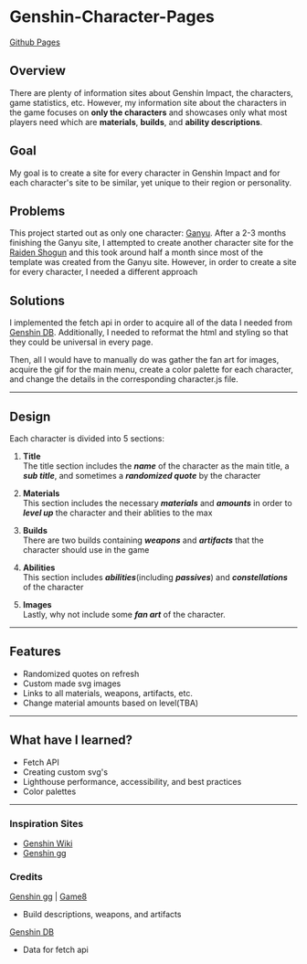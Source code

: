# Genshin-Character-Pages
 
[Github Pages](https://puzonevan.github.io/Genshin-Character-Pages/)

## Overview 
There are plenty of information sites about Genshin Impact, the characters, game statistics, etc. However, my information site about the characters in the game focuses on **only the characters** and showcases only what most players need which are **materials**, **builds**, and **ability descriptions**. 

## Goal 
My goal is to create a site for every character in Genshin Impact and for each character's site to be similar, yet unique to their region or personality.

## Problems
This project started out as only one character: [Ganyu](https://puzonevan.github.io/Ganyu/). After a 2-3 months finishing the Ganyu site, I attempted to create another character site for the [Raiden Shogun](https://puzonevan.github.io/RaidenShogun/) and this took around half a month since most of the template was created from the Ganyu site. However, in order to create a site for every character, I needed a different approach 

## Solutions
I implemented the fetch api in order to acquire all of the data I needed from [Genshin DB](https://github.com/theBowja/genshin-db). Additionally, I needed to reformat the html and styling so that they could be universal in every page. 

Then, all I would have to manually do was gather the fan art for images, acquire the gif for the main menu, create a color palette for each character, and change the details in the corresponding character.js file. 

---

## Design 
Each character is divided into 5 sections: 
1. **Title**    
    The title section includes the ***name*** of the character as the main title, a ***sub title***, and sometimes a ***randomized quote*** by the character

2. **Materials**   
    This section includes the necessary ***materials*** and ***amounts*** in order to ***level up*** the character and their ablities to the max 

3. **Builds**   
    There are two builds containing ***weapons*** and ***artifacts*** that the character should use in the game

4. **Abilities**    
    This section includes ***abilities***(including ***passives***) and ***constellations*** of the character

5. **Images**   
    Lastly, why not include some ***fan art*** of the character. 

---

## Features
- Randomized quotes on refresh 
- Custom made svg images
- Links to all materials, weapons, artifacts, etc.
- Change material amounts based on level(TBA)

--- 

## What have I learned? 
- Fetch API 
- Creating custom svg's 
- Lighthouse performance, accessibility, and best practices
- Color palettes 

--- 

### Inspiration Sites
- [Genshin Wiki](https://genshin-impact.fandom.com/wiki/Genshin_Impact_Wiki)
- [Genshin gg](https://genshin.gg/)

### Credits
[Genshin gg](https://genshin.gg/) | [Game8](https://game8.co/games/Genshin-Impact)
- Build descriptions, weapons, and artifacts

[Genshin DB](https://github.com/theBowja/genshin-db) 
- Data for fetch api
